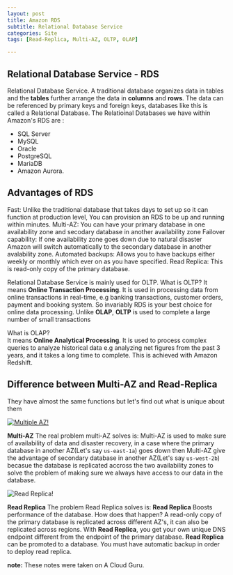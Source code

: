 ```yaml
---
layout: post
title: Amazon RDS
subtitle: Relational Database Service
categories: Site
tags: [Read-Replica, Multi-AZ, OLTP, OLAP]

---
```

##  Relational Database Service - RDS
Relational Database Service.
A traditional database organizes data in tables and the **tables** further arrange the data in **columns**  and **rows**.
The data can be referenced by primary keys and foreign keys, databases like this is called a Relational Database.
The Relatioinal Databases we have within Amazon's RDS are : <br/>
- SQL Server
- MySQL
- Oracle 
- PostgreSQL
- MariaDB
- Amazon Aurora.

## Advantages of RDS 
Fast: Unlike the traditional database that takes days to set up so it can function at production level, You can provision an RDS to be up and running within minutes.
Multi-AZ: You can have your primary database in one availability zone and secodary database in another availability zone
Failover capability: If one availability zone goes down due to natural disaster Amazon will switch automatically to the secondary database in another avalability zone.
Automated backups: Allows you to have backups either weekly or monthly which ever on as you have specified.
Read Replica: This is read-only copy of the primary database. 

Relational Database Service is mainly used for OLTP.
What is OLTP?
It means **Online Transaction Processing**. It is used in processing data from online transactions in real-time, e.g banking transactions, customer orders, payment and booking system. So invariably RDS is your best choice for online data processing. Unlike **OLAP**, **OLTP** is used to complete a large number of small transactions <br/>

What is OLAP? <br/>
It means **Online Analytical Processing**. It is used to process complex queries to analyze historical data e.g analyzing net figures from the past 3 years, and it takes a long time to complete.
This is achieved with Amazon Redshift.

## Difference between Multi-AZ and Read-Replica
They have almost the same functions but let's find out what is unique about them

[![Multiple AZ!](/assets/images/RDS-Multi-AZ.jpg "Multi-AZ")](https://www.percona.com/blog/wp-content/uploads/2018/07/RDS_Multi-AZ_1-1024x677.png)

**Multi-AZ**
The real problem multi-AZ solves is:
Multi-AZ is used to make sure of availability of data and disaster recovery, in a case where the primary database in another AZ(Let's say `us-east-1a`) goes down then Multi-AZ give the advantage of secondary database in another AZ(Let's say `us-west-2b`) becasue the database is replicated accross the two availability zones to solve the problem of making sure we always have access to our data in the database.




![Read Replica!](/assets/images/Read-Replica.jpg "Read-Replica")

**Read Replica**
The problem Read Replica solves is: 
**Read Replica** Boosts performance of the database. How does that happen?
A read-only copy of the primary database is replicated across different AZ's, it can also be replicated across regions. With **Read Replica**, you get your own unique DNS endpoint different from the endpoint of the primary database. 
**Read Replica** can be promoted to a database. You must have automatic backup in order to deploy read replica.
 



 **note:** These notes were taken on A Cloud Guru.